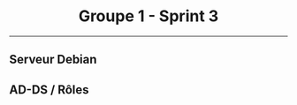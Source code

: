 <div align="center"><H1> Groupe 1 - Sprint 3 </H1></div>

_______

## Serveur Debian



## AD-DS / Rôles
